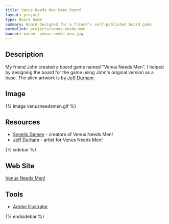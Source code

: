 ```yaml
---
title: Venus Needs Men Game Board
layout: project
type: Board Game
summary: Board designed for a friend’s self-published board game
permalink: projects/venus-needs-men
banner: banner-venus-needs-men.jpg
---
```


## Description

My friend John created a board game named "Venus Needs Men". I helped by designing the board for the game using John's original version as a base. The alien artwork is by [Jeff Durham](http://jeffdurham.net/).

## Image

{% image venusneedsmen.gif %}

## Resources

- [Synelix Games](http://www.synelix.com/) - creators of Venus Needs Men!
- [Jeff Durham](http://www.jeffdurham.net/) - artist for Venus Needs Men!

{% sidebar %}

## Web Site

[Venus Needs Men!](http://www.venusneedsmen.com/)

## Tools

- [Adobe Illustrator](http://www.adobe.com/products/illustrator.html)

{% endsidebar %}

